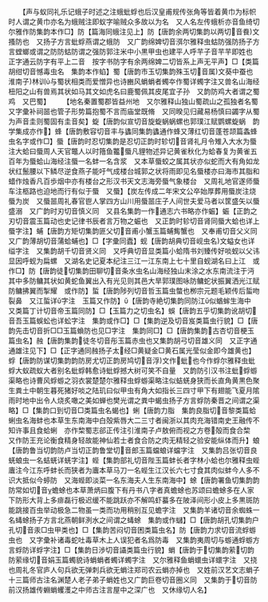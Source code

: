 <!-- { "loadSidebar": true } -->
　　【声与蚁同礼乐记蛾子时述之注蛾蚍蜉也后汉皇甫规传张角等皆着黄巾为标帜时人谓之黄巾亦名为蛾贼注即蚁字喻贼众多故以为名　又人名左传蛾析亦音鱼绮切　尔雅作防集韵本作□】防【篇海同蛾注见上】防【唐韵余两切集韵以两切音飬文搔防也　又扬子方言蚍蜉燕谓之蛾防　又广韵绵婢切音渳尔雅释虫蛄防强防扬子方言螳螂或谓之防防蛄防谓之强防郭注米中小黒甲虫也建平人呼芉子音芉芉即姓也　正字通云防字有平上二音　按字书防字有余两绵婢二切皆系上声无平声】□【类篇胡绀切音憾毒虫名　集韵本作蜭】蜀【唐韵市玉切集韵殊玉切音属文葵中蚕也淮南子林训与蜀状相类而爱憎异也诗豳风蜎蜎者蠋夲作蜀详蠋字注又兽名山海经杻阳之山有兽焉其状如马其文如虎名曰鹿蜀佩其皮尾宜子孙　又韵防鸡大者谓之蜀鸡　又巴蜀】
　　【地名秦置蜀郡皆益州地　又尔雅释山独山蜀疏山之孤独者名蜀　又字彚补祠噐也管子形势篇抱蜀不言而庙堂既脩　又同暌见归藏易杨慎曰蠲字从蜀为声音圭则蜀固有圭音矣】蜁【唐韵似宣切音旋蜁蜗蜗螺也郭璞江赋鹦螺蜁蜗　韵学集成亦作】蜂【唐韵敷容切音丰与蠭同集韵蠭通作蜂又薄红切音蓬苍颉篇螽蜂虫名字或作□】蜃【唐韵时忍切集韵是忍切正韵时轸切音肾礼月令雉入大水为蜃注大蛤曰蜃周人天官鼈人以时簎鱼龞蜃凡貍物述异记黄雀秋化为蛤春复为黄雀五百年为蜃蛤山海经注蜃一名蚌一名含浆　又本草蜃蛟之属其状亦似蛇而大有角如龙状红鬛腰以下鳞尽逆食燕子能吁气成楼台城郭之状将雨即见名蜃楼亦曰海市其脂和蜡作烛香凡百歩烟中亦有楼台之形汉书天文志海旁蜃气象楼台　又周礼地官遂师蜃车注柩路也迫地而行有似于蜃　又蜃】【炭左传成二年宋文公卒始厚葬用蜃炭注烧蜃为炭　又蜃噐周礼春官鬯人掌四方山川用蜃噐庄子人间世夫爱马者以筐盛矢以蜃盛溺　又广韵时刃切音慎义同　又县名集韵一作通志六书略亦作蜄】蜄【正韵之刃切音震玉篇动也史记律书辰者言万物之蜄也　又正韵时轸切音肾同蜃大蛤也详上蜃字注】蜅【唐韵方矩切集韵匪父切音甫小蟹玉篇蜅觜蟹也　又奉甫切音父义同　又广韵薄胡切音蒲蛤蜅也】□【字彚同蠹】蚬【唐韵胡典切音岘虫名文螠女也详缢字注　又集韵胡千切音贤义同　又呼典切音显类篇小蛤隋书刘臻传好啖蚬以父讳显因呼蚬为扁螺　又湖名史记夏本纪注三江一江东南上七十里自蚬湖名曰上江　或作□】防【唐韵徒切集韵田聊切音条水虫名山海经独山末涂之水东南流注于沔其中多防鳙其状如黄蛇鱼翼出入有光见则其邑大旱郭璞图咏防鳙蛇状振翼洒光江赋防鳙拂翼而掣耀　或作防】蜇【唐韵陟列切音哲玉篇虫螫也栁宗元题毛颖传后蜇吻裂鼻　又江蜇详字注　玉篇又作防】【唐韵寺絶切集韵同防江似蝤蛑生海中　又类篇丁计切音帝玉篇同防】□【玉篇力之切虫名】蜈【唐韵五乎切集韵讹胡切音吾玉篇蜈蚣也详蚣字注　集韵或作□】□【集韵逆及切音岌类篇虫行貌】□【唐韵先击切音折□□玉篇蝜防也见□字注　集韵同□】□【唐韵集韵古杏切音梗玉篇虫名】赨【唐韵集韵徒冬切音彤玉篇赤虫也又集韵胡弓切音雄义同　又正字通通雄注见下】□【正字通同赨扬子太经□黄疑金□黄石属光莹似金即今雄黄也】蜉【唐韵防谋切集韵韵防房尤切正韵房鸠切音浮文作蚍也今作蜉尔雅释虫蚍蜉大蚁疏蚁大者别名蚍蜉韩愈诗蚍蜉撼大树可笑不自量　又韵防引汉书注蚍蜉蝣渠略也诗曹风蜉蝣之羽衣裳楚楚尔雅释虫蜉蝣渠略注似蛣蜣身狭而长直角黄黒色聚生粪土中朝生暮死猪好啖之陆玑曰似甲虫有角大如指长三四寸甲下有翅能飞夏月隂雨时地中出令人烧炙噉之美如蝉也樊光谓之粪中蝎虫扬子方言蜉防秦晋之间谓之渠略】□【集韵口到切音□类篇虫名蝎也】蜊【唐韵力脂　集韵良脂切音黎类篇蛤蜊虫名海蚌也本草生东南海中白殻紫唇大二三寸者闽浙以其肉充海错南史王融传不知许事且食蛤蜊　亦作棃蜀志郤正传注引淮南子卢敖俯而视之方卷殻而食合棃　又作防王充论衡食精身轻故能神仙若士者食合防之肉无精轻之验安能纵体而升】蜋【唐韵鲁当切韵防卢当切正韵鲁堂切音郎玉篇蟷蜋详蟷字注　又集韵吕张切音良蜣蜋虫一名蛣蜣详蜣字注】蜌【集韵部礼切音陛玉篇蚌长者字林小蛤也尔雅释虫蜌蠯注今江东呼蚌长而狭者为蠯本草马刀一名蜌生江汉长六七寸食其肉似蚌今人多不识大抵似今蝏防　又海蜌即淡菜一名东海夫人生东南海中】蜍【唐韵署鱼切集韵韵防常如切音蟾蜍也本草萧炳曰腹下有丹书八字者真蟾蜍也苏颂曰蟾蜍多在人家下防形大背上多痱磊行极迟缓不能跳跃亦不解鸣虾蟇多在陂泽间形小皮上多黒斑防能跳接百虫举动极急二物虽一类而功用稍别互见蟾字注　又集韵羊诸切音余蜘蛛一名蝳蜍扬子方言北燕朝鲜洌水之间谓之蝳蜍　集韵或作蠩】□【唐韵胡孔切集韵户孔切音汞□虫甲类也】□【集韵苦闷切音困类篇虫名】防【唐韵力求切音流蜉蝣虫也　又字彚补诸毒蛇吐毒草木上人误犯者名爲防毒　又集韵夷周切与蝣通蜉蝣方言蜉防详蜉字注】□【集韵日渉切音讘类篇虫行貌】蜎【唐韵于切集韵萦切韵防萦缘切音娟玉篇蠋貌诗蜎蜎者蠋详蠋字注　又尔雅释鱼蜎蠉虫详蠉字注　又挠也周礼冬官庐人句兵欲无弹刺兵欲无蜎注郑司农云蜎亦掉也　又姓前汉艺文志蜎子十三篇师古注名渊楚人老子弟子蜎姓也又广韵巨卷切音圈义同　又集韵于切音防前汉扬雄传蜵蜎蠼濩之中师古注言屋中之深广也　又休缘切人名】
